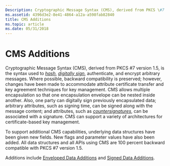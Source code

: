 ```yaml
---
Description: Cryptographic Message Syntax (CMS), derived from PKCS \#7 version 1.5, is the syntax used to hash, digitally sign, authenticate, and encrypt arbitrary messages.
ms.assetid: 4396d3e2-8e41-4864-a12a-a598fab82840
title: CMS Additions
ms.topic: article
ms.date: 05/31/2018
---
```


# CMS Additions

Cryptographic Message Syntax (CMS), derived from PKCS \#7 version 1.5, is the syntax used to [*hash*](https://msdn.microsoft.com/en-us/library/ms721586(v=VS.85).aspx), [*digitally sign*](https://msdn.microsoft.com/en-us/library/ms721573(v=VS.85).aspx), authenticate, and encrypt arbitrary messages. Where possible, backward compatibility is preserved; however, changes have been made to accommodate attribute certificate transfer and key agreement techniques for key management. CMS allows multiple encapsulation so that one encapsulation envelope can be nested inside another. Also, one party can digitally sign previously encapsulated data; arbitrary attributes, such as signing time, can be signed along with the message content; and attributes, such as [*countersignatures*](https://msdn.microsoft.com/en-us/library/ms721572(v=VS.85).aspx), can be associated with a signature. CMS can support a variety of architectures for certificate-based key management.

To support additional CMS capabilities, underlying data structures have been given new fields. New flags and parameter values have also been added. All data structures and all APIs using CMS are 100 percent backward compatible with PKCS \#7 version 1.5.

Additions include [Enveloped Data Additions](enveloped-data-additions.md) and [Signed Data Additions](signed-data-additions.md).

 

 



